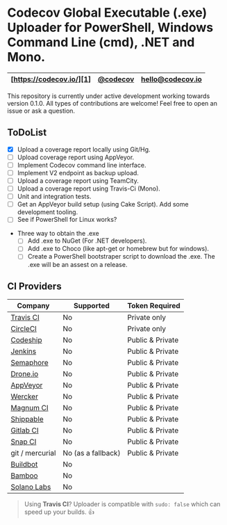 Codecov Global Executable (.exe) Uploader for PowerShell, Windows Command Line (cmd), .NET and Mono.
=======
| [https://codecov.io/][1] | [@codecov][2] | [hello@codecov.io][3] |
| ------------------------ | ------------- | --------------------- |

This repository is currently under active development working towards version 0.1.0. All types of contributions are welcome! Feel free to open an issue or ask a question.

## ToDoList

- [x] Upload a coverage report locally using Git/Hg.
- [ ] Upload coverage report using AppVeyor.
- [ ] Implement Codecov command line interface.
- [ ] Implement V2 endpoint as backup upload.
- [ ] Upload a coverage report using TeamCity.
- [ ] Upload a coverage report using Travis-Ci (Mono).
- [ ] Unit and integration tests.
- [ ] Get an AppVeyor build setup (using Cake Script). Add some development tooling.
- [ ] See if PowerShell for Linux works?
- Three way to obtain the .exe
    - [ ] Add .exe to NuGet (For .NET developers).
    - [ ] Add .exe to Choco (like apt-get or homebrew but for windows).
    - [ ] Create a PowerShell bootstraper script to download the .exe. The .exe will be an assest on a release.
    
## CI Providers
|                       Company                       |                                                                                     Supported                                                                                      |  Token Required  |
| --------------------------------------------------- | ---------------------------------------------------------------------------------------------------------------------------------------------------------------------------------- | ---------------- |
| [Travis CI](https://travis-ci.org/)                 | No                                                                                                                                                                                | Private only     |
| [CircleCI](https://circleci.com/)                   | No                                                                                                                                                                                | Private only     |
| [Codeship](https://codeship.com/)                   | No                                                                                                                                                                                | Public & Private |
| [Jenkins](https://jenkins-ci.org/)                  | No                                                                                                                                                                                | Public & Private |
| [Semaphore](https://semaphoreci.com/)               | No                                                                                                                                                                                | Public & Private |
| [Drone.io](https://drone.io/)                       | No                                                                                                                                                                                | Public & Private |
| [AppVeyor](http://www.appveyor.com/)                | No                                                                                                                                                                                | Public & Private |
| [Wercker](http://wercker.com/)                      | No                                                                                                                                                                                | Public & Private |
| [Magnum CI](https://magnum-ci.com/)                 | No                                                                                                                                                                                | Public & Private |
| [Shippable](http://www.shippable.com/)              | No                                                                                                                                                                                | Public & Private |
| [Gitlab CI](https://about.gitlab.com/gitlab-ci/)    | No                                                                                                                                                                                | Public & Private |
| [Snap CI](https://snap-ci.com/)                     | No                                                                                                                                                                                | Public & Private |
| git / mercurial                                     | No (as a fallback)                                                                                                                                                                | Public & Private |
| [Buildbot](http://buildbot.net/)                    | No                                                                                           |                  |
| [Bamboo](https://www.atlassian.com/software/bamboo) | No                                                                                                                                                                      |                  |
| [Solano Labs](https://www.solanolabs.com/)          | No                                                                                                                                                                      |                  |

> Using **Travis CI**? Uploader is compatible with `sudo: false` which can speed up your builds. :+1:

[1]: https://codecov.io/
[2]: https://twitter.com/codecov
[3]: mailto:hello@codecov.io